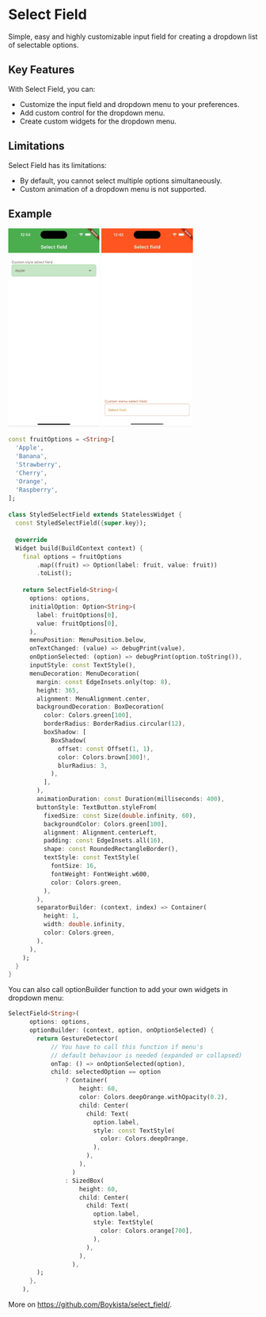 # Select Field

Simple, easy and highly customizable input field for creating a dropdown list of selectable options.

## Key Features

With Select Field, you can:

- Customize the input field and dropdown menu to your preferences.
- Add custom control for the dropdown menu.
- Create custom widgets for the dropdown menu.

## Limitations

Select Field has its limitations:

- By default, you cannot select multiple options simultaneously.
- Custom animation of a dropdown menu is not supported.

## Example

<p><img src="https://github.com/Boykista/select_field/raw/main/doc/menu_below.gif" alt="An animated image of the select field (menu below)" height="400"/>
<img src="https://github.com/Boykista/select_field/raw/main/doc/menu_above.gif" alt="An animated image of the select field (menu above)" height="400"/>
<p>

```dart
const fruitOptions = <String>[
  'Apple',
  'Banana',
  'Strawberry',
  'Cherry',
  'Orange',
  'Raspberry',
];

class StyledSelectField extends StatelessWidget {
  const StyledSelectField({super.key});

  @override
  Widget build(BuildContext context) {
    final options = fruitOptions
        .map((fruit) => Option(label: fruit, value: fruit))
        .toList();

    return SelectField<String>(
      options: options,
      initialOption: Option<String>(
        label: fruitOptions[0],
        value: fruitOptions[0],
      ),
      menuPosition: MenuPosition.below,
      onTextChanged: (value) => debugPrint(value),
      onOptionSelected: (option) => debugPrint(option.toString()),
      inputStyle: const TextStyle(),
      menuDecoration: MenuDecoration(
        margin: const EdgeInsets.only(top: 8),
        height: 365,
        alignment: MenuAlignment.center,
        backgroundDecoration: BoxDecoration(
          color: Colors.green[100],
          borderRadius: BorderRadius.circular(12),
          boxShadow: [
            BoxShadow(
              offset: const Offset(1, 1),
              color: Colors.brown[300]!,
              blurRadius: 3,
            ),
          ],
        ),
        animationDuration: const Duration(milliseconds: 400),
        buttonStyle: TextButton.styleFrom(
          fixedSize: const Size(double.infinity, 60),
          backgroundColor: Colors.green[100],
          alignment: Alignment.centerLeft,
          padding: const EdgeInsets.all(16),
          shape: const RoundedRectangleBorder(),
          textStyle: const TextStyle(
            fontSize: 16,
            fontWeight: FontWeight.w600,
            color: Colors.green,
          ),
        ),
        separatorBuilder: (context, index) => Container(
          height: 1,
          width: double.infinity,
          color: Colors.green,
        ),
      ),
    );
  }
}
```

You can also call optionBuilder function to add your own widgets in dropdown menu:

```dart
SelectField<String>(
      options: options,
      optionBuilder: (context, option, onOptionSelected) {
        return GestureDetector(
            // You have to call this function if menu's
            // default behaviour is needed (expanded or collapsed)
            onTap: () => onOptionSelected(option),
            child: selectedOption == option
                ? Container(
                    height: 60,
                    color: Colors.deepOrange.withOpacity(0.2),
                    child: Center(
                      child: Text(
                        option.label,
                        style: const TextStyle(
                          color: Colors.deepOrange,
                        ),
                      ),
                    ),
                  )
                : SizedBox(
                    height: 60,
                    child: Center(
                      child: Text(
                        option.label,
                        style: TextStyle(
                          color: Colors.orange[700],
                        ),
                      ),
                    ),
                  ),
        );
      },
    ),
```

More on <a href="https://github.com/Boykista/select_field/">https://github.com/Boykista/select_field/</a>.
